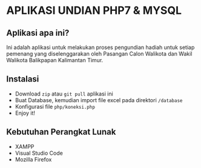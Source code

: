 # APLIKASI UNDIAN PHP7 & MYSQL

## Aplikasi apa ini?

Ini adalah aplikasi untuk melakukan proses pengundian hadiah untuk setiap pemenang yang diselenggarakan
oleh Pasangan Calon Walikota dan Wakil Walikota Balikpapan Kalimantan Timur.

## Instalasi

- Download `zip` atau `git pull` aplikasi ini
- Buat Database, kemudian import file excel pada direktori `/database`
- Konfigurasi file `php/koneksi.php`
- Enjoy it!

## Kebutuhan Perangkat Lunak

- XAMPP
- Visual Studio Code
- Mozilla Firefox
